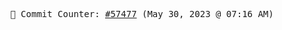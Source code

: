 <p align="center">
    <samp>
        📮 Commit Counter: <a href="https://github.com/Javascript-void0/Javascript-void0/commits/main">#57477</a> (May 30, 2023 @ 07:16 AM)
    </samp>
</p>
